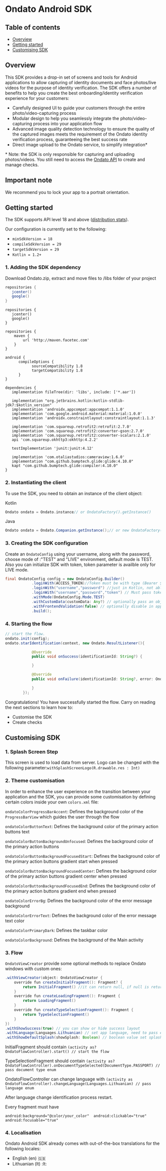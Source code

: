# Ondato Android SDK

## Table of contents

* [Overview](#overview)
* [Getting started](#getting-started)
* [Customising SDK](#customising-sdk)

## Overview

This SDK provides a drop-in set of screens and tools for Android applications to allow capturing of identity documents and face photos/live videos for the purpose of identity verification. The SDK offers a number of benefits to help you create the best onboarding/identity verification experience for your customers:

- Carefully designed UI to guide your customers through the entire photo/video-capturing process
- Modular design to help you seamlessly integrate the photo/video-capturing process into your application flow
- Advanced image quality detection technology to ensure the quality of the captured images meets the requirement of the Ondato identity verification process, guaranteeing the best success rate
- Direct image upload to the Ondato service, to simplify integration\*

\* Note: the SDK is only responsible for capturing and uploading photos/videos. You still need to access the [Ondato API](https://documenter.getpostman.com/view/6997242/S1TZwaZe?version=latest) to create and manage checks.

## Important note

We recommend you to lock your app to a portrait orientation.

## Getting started


The SDK supports API level 18 and above ([distribution stats](https://developer.android.com/about/dashboards/index.html)).

Our configuration is currently set to the following:

- `minSdkVersion = 18`
- `compileSdkVersion = 29`
- `targetSdkVersion = 29`
- `Kotlin = 1.2+`

### 1. Adding the SDK dependency

Download Ondato.zip, extract and move files to /libs folder of your project

```gradle
repositories {
   jcenter()
   google()
}
```

```app-gradle
repositories {
   jcenter()
   google()
}

repositories {
    maven {
        url 'http://maven.facetec.com'
    }
}

android {
      compileOptions {
            sourceCompatibility 1.8
            targetCompatibility 1.8
      }
}
            
dependencies {
   implementation fileTree(dir: 'libs', include: ['*.aar'])

   implementation "org.jetbrains.kotlin:kotlin-stdlib-jdk7:$kotlin_version"
   implementation 'androidx.appcompat:appcompat:1.1.0'
   implementation 'com.google.android.material:material:1.0.0'
   implementation 'androidx.constraintlayout:constraintlayout:1.1.3'
   
   implementation 'com.squareup.retrofit2:retrofit:2.7.0'
   implementation 'com.squareup.retrofit2:converter-gson:2.7.0'
   implementation 'com.squareup.retrofit2:converter-scalars:2.1.0'
   api 'com.squareup.okhttp3:okhttp:4.2.2'
   
   testImplementation 'junit:junit:4.12'
   
   implementation 'com.otaliastudios:cameraview:1.6.0'
   implementation "com.github.bumptech.glide:glide:4.10.0"
   kapt "com.github.bumptech.glide:compiler:4.10.0"
}
```

### 2. Instantiating the client

To use the SDK, you need to obtain an instance of the client object:

Kotlin 

``` kotlin
Ondato ondato = Ondato.instance// or OndatoFactory().getInstance()
```

Java

``` java
Ondato ondato = Ondato.Companion.getInstance();// or new OndatoFactory().getInstance();
```


### 3. Creating the SDK configuration

Create an `OndatoConfig` using your username, along with the password, choose mode of :"TEST" and "LIVE" environment, default mode is TEST. Also you can initialize SDK with token, token parameter is availble only for LIVE mode.

``` java
final OndatoConfig config = new OndatoConfig.Builder()
            .loginWith(ACCESS_TOKEN)//Token must be with type (Bearer $bearerToken)
            .loginWith("username","password") //just in Kotlin, not able to use in JAVA. 
            .loginWith("username","password","token") // Must pass token parameter in JAVA, token can be null.
            .withMode(OndatoConfig.Mode.TEST)
            .withCustomData(customData: Any?) // optionally pass an object as a customData parameter
            .withFrontendValidation(false) // optionally disable in app validations
            .build();
```

### 4. Starting the flow

``` java
// start the flow.
ondato.init(config);
ondato.starIdentification(context, new Ondato.ResultListener(){

            @Override
            public void onSuccess(identificationId: String?) {

            }

            @Override
            public void onFailure(identificationId: String?, error: OndatoError) {

            }
        });
```

Congratulations! You have successfully started the flow. Carry on reading the next sections to learn how to:

- Customise the SDK
- Create checks

## Customising SDK

### 1. Splash Screen Step
This screen is used to load data from server. Logo can be changed with the following parameter:`withSplashScreenLogo(R.drawable.res : Int)`


### 2. Theme customisation

In order to enhance the user experience on the transition between your application and the SDK, you can provide some customisation by defining certain colors inside your own `colors.xml` file:
    
`ondatoColorProgressBarAccent`: Defines the background color of the `ProgressBarView` which guides the user through the flow

`ondatoColorButtonText`: Defines the background color of the primary action buttons text

`ondatoColorButtonBackgroundUnfocused`: Defines the background color of the primary action buttons

`ondatoColorButtonBackgroundFocusedStart`: Defines the background color of the primary action buttons gradient start when pressed

`ondatoColorButtonBackgroundFocusedCenter`: Defines the background color of the primary action buttons gradient center when pressed

`ondatoColorButtonBackgroundFocusedEnd`: Defines the background color of the primary action buttons gradient end when pressed

`ondatoColorErrorBg`: Defines the background color of the error message background

`ondatoColorErrorText`: Defines the background color of the error message text color

`ondatoColorPrimaryDark`: Defines the taskbar color

`ondatoColorBackground`: Defines the background of the Main activity

### 3. Flow
`OndatoViewCreator` provide some optional methods to replace Ondato windows with custom ones: 
``` java
.withViewCreator(object: OndatoViewCreator {
    override fun createInitialFragment(): Fragment? {
        return InitialFragment() //it can return null, if null is returned, start layout is not shown
    }
    override fun createLoadingFragment(): Fragment {
        return LoadingFragment()
    }
    override fun createTypeSelectionFragment(): Fragment {
        return TypeSelectionFragment()
    }
})
.withShowSuccess(true) // you can show or hide success layout
.withLanguage(Languages.Lithuanian) // set app language, need to pass enum
.withShowDefaultSplash(showSplash: Boolean) // boolean value set splash screen visibility
```

InitialFragment should contain 
`(activity as? OndatoFlowController).start() // start the flow`

TypeSelectionFragment should contain
`(activity as? OndatoFlowController).onDocumentTypeSelected(DocumentType.PASSPORT) // pass document type enum`

OndatoFlowController can change language with 
`(activity as OndatoFlowController).changeLanguage(Languages.Lithuanian) // pass language enum`

After language change identification process restart.

Every fragment must have

`
android:background="@color/your_color" 
android:clickable="true" 
android:focusable="true"
`

### 4. Localisation

Ondato Android SDK already comes with out-of-the-box translations for the following locales:
- English (en) :uk:
- Lithuanian (lt) :lt:
